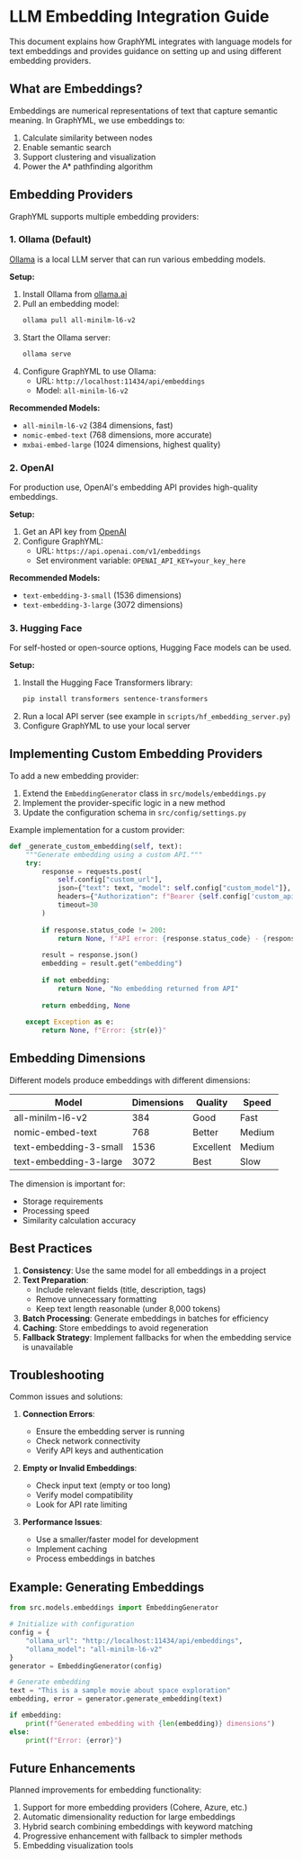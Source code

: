# LLM Embedding Integration Guide

This document explains how GraphYML integrates with language models for text embeddings and provides guidance on setting up and using different embedding providers.

## What are Embeddings?

Embeddings are numerical representations of text that capture semantic meaning. In GraphYML, we use embeddings to:

1. Calculate similarity between nodes
2. Enable semantic search
3. Support clustering and visualization
4. Power the A* pathfinding algorithm

## Embedding Providers

GraphYML supports multiple embedding providers:

### 1. Ollama (Default)

[Ollama](https://ollama.ai/) is a local LLM server that can run various embedding models.

**Setup:**

1. Install Ollama from [ollama.ai](https://ollama.ai/)
2. Pull an embedding model:
   ```bash
   ollama pull all-minilm-l6-v2
   ```
3. Start the Ollama server:
   ```bash
   ollama serve
   ```
4. Configure GraphYML to use Ollama:
   - URL: `http://localhost:11434/api/embeddings`
   - Model: `all-minilm-l6-v2`

**Recommended Models:**

- `all-minilm-l6-v2` (384 dimensions, fast)
- `nomic-embed-text` (768 dimensions, more accurate)
- `mxbai-embed-large` (1024 dimensions, highest quality)

### 2. OpenAI

For production use, OpenAI's embedding API provides high-quality embeddings.

**Setup:**

1. Get an API key from [OpenAI](https://platform.openai.com/)
2. Configure GraphYML:
   - URL: `https://api.openai.com/v1/embeddings`
   - Set environment variable: `OPENAI_API_KEY=your_key_here`

**Recommended Models:**

- `text-embedding-3-small` (1536 dimensions)
- `text-embedding-3-large` (3072 dimensions)

### 3. Hugging Face

For self-hosted or open-source options, Hugging Face models can be used.

**Setup:**

1. Install the Hugging Face Transformers library:
   ```bash
   pip install transformers sentence-transformers
   ```
2. Run a local API server (see example in `scripts/hf_embedding_server.py`)
3. Configure GraphYML to use your local server

## Implementing Custom Embedding Providers

To add a new embedding provider:

1. Extend the `EmbeddingGenerator` class in `src/models/embeddings.py`
2. Implement the provider-specific logic in a new method
3. Update the configuration schema in `src/config/settings.py`

Example implementation for a custom provider:

```python
def _generate_custom_embedding(self, text):
    """Generate embedding using a custom API."""
    try:
        response = requests.post(
            self.config["custom_url"],
            json={"text": text, "model": self.config["custom_model"]},
            headers={"Authorization": f"Bearer {self.config['custom_api_key']}"},
            timeout=30
        )
        
        if response.status_code != 200:
            return None, f"API error: {response.status_code} - {response.text}"
            
        result = response.json()
        embedding = result.get("embedding")
        
        if not embedding:
            return None, "No embedding returned from API"
            
        return embedding, None
        
    except Exception as e:
        return None, f"Error: {str(e)}"
```

## Embedding Dimensions

Different models produce embeddings with different dimensions:

| Model | Dimensions | Quality | Speed |
|-------|------------|---------|-------|
| all-minilm-l6-v2 | 384 | Good | Fast |
| nomic-embed-text | 768 | Better | Medium |
| text-embedding-3-small | 1536 | Excellent | Medium |
| text-embedding-3-large | 3072 | Best | Slow |

The dimension is important for:
- Storage requirements
- Processing speed
- Similarity calculation accuracy

## Best Practices

1. **Consistency**: Use the same model for all embeddings in a project
2. **Text Preparation**:
   - Include relevant fields (title, description, tags)
   - Remove unnecessary formatting
   - Keep text length reasonable (under 8,000 tokens)
3. **Batch Processing**: Generate embeddings in batches for efficiency
4. **Caching**: Store embeddings to avoid regeneration
5. **Fallback Strategy**: Implement fallbacks for when the embedding service is unavailable

## Troubleshooting

Common issues and solutions:

1. **Connection Errors**:
   - Ensure the embedding server is running
   - Check network connectivity
   - Verify API keys and authentication

2. **Empty or Invalid Embeddings**:
   - Check input text (empty or too long)
   - Verify model compatibility
   - Look for API rate limiting

3. **Performance Issues**:
   - Use a smaller/faster model for development
   - Implement caching
   - Process embeddings in batches

## Example: Generating Embeddings

```python
from src.models.embeddings import EmbeddingGenerator

# Initialize with configuration
config = {
    "ollama_url": "http://localhost:11434/api/embeddings",
    "ollama_model": "all-minilm-l6-v2"
}
generator = EmbeddingGenerator(config)

# Generate embedding
text = "This is a sample movie about space exploration"
embedding, error = generator.generate_embedding(text)

if embedding:
    print(f"Generated embedding with {len(embedding)} dimensions")
else:
    print(f"Error: {error}")
```

## Future Enhancements

Planned improvements for embedding functionality:

1. Support for more embedding providers (Cohere, Azure, etc.)
2. Automatic dimensionality reduction for large embeddings
3. Hybrid search combining embeddings with keyword matching
4. Progressive enhancement with fallback to simpler methods
5. Embedding visualization tools

